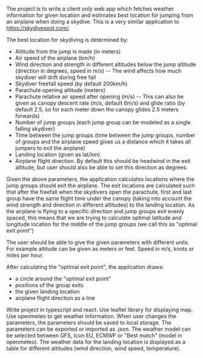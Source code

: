 The project is to write a client only web app which fetches weather information for given location and estimates best location for jumping from an airplane when doing a skydive. This is a very similar application to https://skydivespot.com/.

The best location for skydiving is determined by:
- Altitude from the jump is made (in meters)
- Air speed of the airplane (km/h)
- Wind direction and strength in different altitudes below the jump altitude (direction in degrees, speed in m/s)
-- The wind affects how much skydiver will drift during free fall
- Skydiver freefall speed (by default 200km/h)
- Parachute opening altitude (meters)
- Parachute relative air speed after opening (m/s)
-- This can also be given as canopy descent rate (m/s, default 6m/s) and glide ratio (by default 2.5, so for each meter down the canopy glides 2.5 meters forwards)
- Number of jump groups (each jump group can be modeled as a single falling skydiver)
- Time between the jump groups (time between the jump groups, number of groups and the airplane speed gives us a distance which it takes all jumpers to exit the airplane)
- Landing location (given as lat/lon)
- Airplane flight direction. By default this should be headwind in the exit altitude, but user should also be able to set this direction as degrees.

Given the above parameters, the application calculates locations where the jump groups should exit the airplane. The exit locations are calculated such that after the freefall when the skydivers open the parachute, first and last group have the same flight time under the canopy (taking into account the wind strength and direction in different altitudes) to the landing location. As the airplane is flying to a specific direction and jump groups exit evenly spaced, this means that we are trying to calculate optimal latitude and longitude location for the middle of the jump groups (we call this as "optimal exit point")

The user should be able to give the given parameters with different units. For example altitude can be given as meters or feet. Speed in m/s, knots or miles per hour.

After calculating the "optimal exit point", the application draws:
- a circle around the "optimal exit point"
- positions of the group exits
- the given landing location
- airplane flight direction as a line

Write project in typescript and react.
Use leaflet library for displaying map.
Use openmeteo to get weather information.
When user changes the parameters, the parameters should be saved to local storage.
The parameters can be exported or imported as .json.
The weather model can be selected between GFS, Icon EU, ECMWF or "Best match" (model in openmeteo).
The weather data for the landing location is displayed as a table for different altitudes (wind direction, wind speed, temperature).